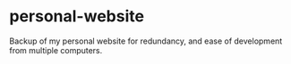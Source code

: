 # personal-website
Backup of my personal website for redundancy, and ease of development from multiple computers.
